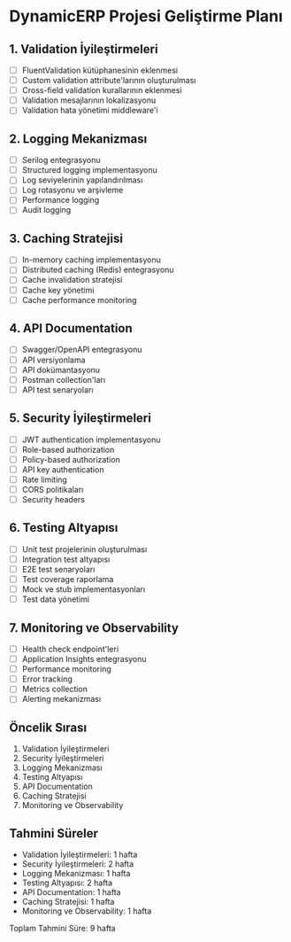 # DynamicERP Projesi Geliştirme Planı

## 1. Validation İyileştirmeleri
- [ ] FluentValidation kütüphanesinin eklenmesi
- [ ] Custom validation attribute'larının oluşturulması
- [ ] Cross-field validation kurallarının eklenmesi
- [ ] Validation mesajlarının lokalizasyonu
- [ ] Validation hata yönetimi middleware'i

## 2. Logging Mekanizması
- [ ] Serilog entegrasyonu
- [ ] Structured logging implementasyonu
- [ ] Log seviyelerinin yapılandırılması
- [ ] Log rotasyonu ve arşivleme
- [ ] Performance logging
- [ ] Audit logging

## 3. Caching Stratejisi
- [ ] In-memory caching implementasyonu
- [ ] Distributed caching (Redis) entegrasyonu
- [ ] Cache invalidation stratejisi
- [ ] Cache key yönetimi
- [ ] Cache performance monitoring

## 4. API Documentation
- [ ] Swagger/OpenAPI entegrasyonu
- [ ] API versiyonlama
- [ ] API dokümantasyonu
- [ ] Postman collection'ları
- [ ] API test senaryoları

## 5. Security İyileştirmeleri
- [ ] JWT authentication implementasyonu
- [ ] Role-based authorization
- [ ] Policy-based authorization
- [ ] API key authentication
- [ ] Rate limiting
- [ ] CORS politikaları
- [ ] Security headers

## 6. Testing Altyapısı
- [ ] Unit test projelerinin oluşturulması
- [ ] Integration test altyapısı
- [ ] E2E test senaryoları
- [ ] Test coverage raporlama
- [ ] Mock ve stub implementasyonları
- [ ] Test data yönetimi

## 7. Monitoring ve Observability
- [ ] Health check endpoint'leri
- [ ] Application Insights entegrasyonu
- [ ] Performance monitoring
- [ ] Error tracking
- [ ] Metrics collection
- [ ] Alerting mekanizması

## Öncelik Sırası
1. Validation İyileştirmeleri
2. Security İyileştirmeleri
3. Logging Mekanizması
4. Testing Altyapısı
5. API Documentation
6. Caching Stratejisi
7. Monitoring ve Observability

## Tahmini Süreler
- Validation İyileştirmeleri: 1 hafta
- Security İyileştirmeleri: 2 hafta
- Logging Mekanizması: 1 hafta
- Testing Altyapısı: 2 hafta
- API Documentation: 1 hafta
- Caching Stratejisi: 1 hafta
- Monitoring ve Observability: 1 hafta

Toplam Tahmini Süre: 9 hafta 